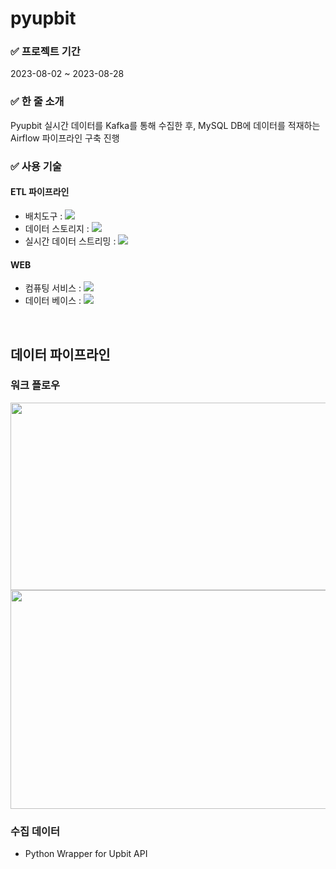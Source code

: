 # pyupbit

### ✅ 프로젝트 기간
 2023-08-02 ~ 2023-08-28

### ✅ 한 줄 소개
Pyupbit 실시간 데이터를 Kafka를 통해 수집한 후, MySQL DB에 데이터를 적재하는 Airflow 파이프라인 구축 진행

### ✅ 사용 기술

#### ETL 파이프라인
  - 배치도구 : <img src="https://img.shields.io/badge/Airflow-017CEE?style=flat-square&logo=apacheairflow&logoColor=white">
  - 데이터 스토리지 : <img src="https://img.shields.io/badge/Amazon S3-569A31?style=flat-square&logo=amazons3&logoColor=white">
  - 실시간 데이터 스트리밍 : <img src="https://img.shields.io/badge/Kafka-231F20?style=flat-square&logo=Apache Kafka&logoColor=white">

#### WEB
  - 컴퓨팅 서비스 : <img src="https://img.shields.io/badge/AWS EC2-FF9900?style=flat-square&logo=amazonec2&logoColor=white">
  - 데이터 베이스 : <img src="https://img.shields.io/badge/MySQL-4479A1?style=flat&logo=MySQL&logoColor=white">
  
<br>

## 데이터 파이프라인

### 워크 플로우
<img src="https://github.com/jenny5587/airflow/assets/103649749/7309e94a-b431-4626-820e-633e0a61206b" width="600" height="300">
<img src="https://github.com/jenny5587/airflow/assets/103649749/4ccaafd1-5086-4501-8bbe-518beccf2296" width="600" height="350"> 

### 수집 데이터
- Python Wrapper for Upbit API
